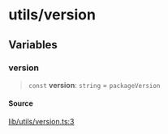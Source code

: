 # utils/version

## Variables

### version

> `const` **version**: `string` = `packageVersion`

#### Source

[lib/utils/version.ts:3](https://github.com/PufferFinance/puffer-sdk/blob/3a6a93d78d4850f7a255ba30661450ff72841125/lib/utils/version.ts#L3)
